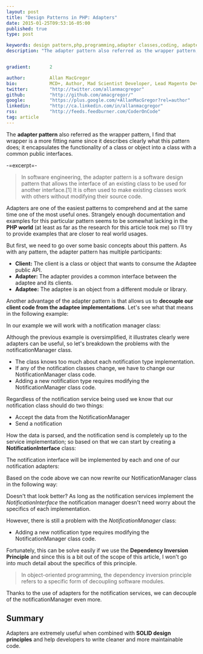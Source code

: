 ```yaml
---
layout: post
title: "Design Patterns in PHP: Adapters"
date: 2015-01-25T09:53:16-05:00
published: true
type: post

keywords: design pattern,php,programming,adapter classes,coding, adapters
description: "The adapter pattern also referred as the wrapper pattern, I find that wrapper is a more fitting name since it describes clearly what this pattern does; it encapsulates the functionality of a class or object into a class with a common public interfaces."


gradient: 		2

author: 		Allan MacGregor
bio: 			MCD+, Author, Mad Scientist Developer, Lead Magento Developer @demacmedia.
twitter: 		"http://twitter.com/allanmacgregor"
github: 		"http://github.com/amacgregor/"
google: 		"https://plus.google.com/+AllanMacGregor?rel=author"
linkedin: 		"http://ca.linkedin.com/in/allanmacgregor"
rss: 			"http://feeds.feedburner.com/CoderOnCode"
tag: article
---
```



The **adapter pattern** also referred as the wrapper pattern, I find that wrapper is a more fitting name since it describes clearly what this pattern does; it encapsulates the functionality of a class or object into a class with a common public interfaces. 

-=excerpt=-

> In software engineering, the adapter pattern is a software design pattern that allows the interface of an existing class to be used for another interface.[1] It is often used to make existing classes work with others without modifying their source code.

Adapters are one of the easiest patterns to comprehend and at the same time one of the most useful ones. Strangely enough documentation and examples for this particular pattern seems to be somewhat lacking in the **PHP world** (at least as far as the research for this article took me) so I'll try to provide examples that are closer to real world usages. 

But first, we need to go over some basic concepts about this pattern. As with any pattern, the adapter pattern has multiple participants:

- **Client:** The client is a class or object that wants to consume the Adaptee public API.
- **Adapter:** The adapter provides a common interface between the adaptee and its clients.
- **Adaptee:** The adaptee is an object from a different module or library.

Another advantage of the adapter pattern is that allows us to **decouple our client code from the adaptee implementations**. Let's see what that means in the following example:

In our example we will work with a notification manager class: 

<script src="https://gist.github.com/amacgregor/170d1b99e12bd3b12ca6.js"></script>

Although the previous example is oversimplified, it illustrates clearly were adapters can be useful, so let's breakdown the problems with the notificationManager class.

- The class knows too much about each notification type implementation.
- If any of the notification classes change, we have to change our NotificationManager class code.
- Adding a new notification type requires modifying the NotificationManager class code.

Regardless of the notification service being used we know that our notification class should do two things:

- Accept the data from the NotificationManager
- Send a notification 

How the data is parsed, and the notification send is completely up to the service implementation; so based on that we can start by creating a **NotificationInterface** class:

<script src="https://gist.github.com/amacgregor/894ee4e24975c537a191.js"></script>

The notification interface will be implemented by each and one of our notification adapters:

<script src="https://gist.github.com/amacgregor/85108283f3ca51156bdd.js"></script>

Based on the code above we can now rewrite our NotificationManager class in the following way:

<script src="https://gist.github.com/amacgregor/27e6048d8f969ec59d30.js"></script>

Doesn't that look better? As long as the notification services implement the _NotificationInterface_ the notification manager doesn't need worry about the specifics of each implementation. 

However, there is still a problem with the _NotificationManager_ class: 

- Adding a new notification type requires modifying the NotificationManager class code.

Fortunately, this can be solve easily if we use the **Dependency Inversion Principle** and since this is a bit out of the scope of this article, I won't go into much detail about the specifics of this principle. 

>In object-oriented programming, the dependency inversion principle refers to a specific form of decoupling software modules. 

<script src="https://gist.github.com/amacgregor/0fc56114ea4fba62d9e1.js"></script>

Thanks to the use of adapters for the notification services, we can decouple of the notificationManager even more. 

## Summary

Adapters are extremely useful when combined with **SOLID design principles** and help developers to write cleaner and more maintainable code. 
